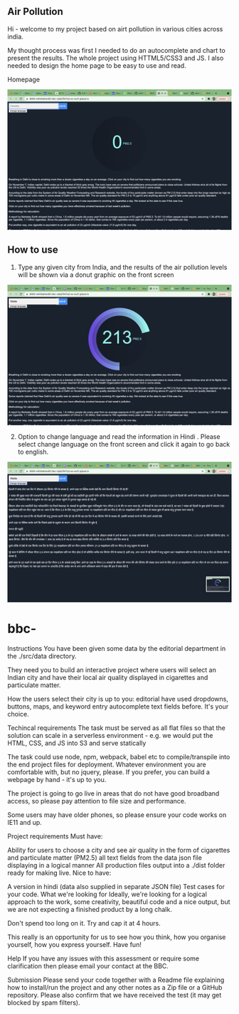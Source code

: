 ## Air Pollution ##

Hi - welcome to my project based on airt pollution in various cities across india.

My thought process was first I needed to do an autocomplete and chart to present the results. The whole project using HTTML5/CSS3 and JS. I also needed to design the home page to be easy to use and read.

Homepage

![homepage](/images/homepage.png)



## How to use ##

1) Type any given city from India, and the results of the air pollution levels will be shown via a donut graphic on the front screen

![city](/images/cityexample.png)

2) Option to change language and read the information in Hindi . Please select change language on the front screen and click it again to go back to english. 

![hindiversion](/images/hindiversion.png)






# bbc-

Instructions
You have been given some data by the editorial department in the ./src/data directory.

They need you to build an interactive project where users will select an Indian city and have their local air quality displayed in cigarettes and particulate matter.

How the users select their city is up to you: editorial have used dropdowns, buttons, maps, and keyword entry autocomplete text fields before. It's your choice.

Techincal requirements
The task must be served as all flat files so that the solution can scale in a serverless environment - e.g. we would put the HTML, CSS, and JS into S3 and serve statically

The task could use node, npm, webpack, babel etc to compile/transpile into the end project files for deployment. Whatever environment you are comfortable with, but no jquery, please. If you prefer, you can build a webpage by hand - it's up to you.

The project is going to go live in areas that do not have good broadband access, so please pay attention to file size and performance.

Some users may have older phones, so please ensure your code works on IE11 and up.

Project requirements
Must have:

Ability for users to choose a city and see air quality in the form of cigarettes and particulate matter (PM2.5)
all text fields from the data json file displaying in a logical manner
All production files output into a ./dist folder ready for making live.
Nice to have:

A version in hindi (data also supplied in separate JSON file)
Test cases for your code.
What we're looking for
Ideally, we're looking for a logical approach to the work, some creativity, beautiful code and a nice output, but we are not expecting a finished product by a long chalk.

Don't spend too long on it. Try and cap it at 4 hours.

This really is an opportunity for us to see how you think, how you organise yourself, how you express yourself. Have fun!

Help
If you have any issues with this assessment or require some clarification then please email your contact at the BBC.

Submission
Please send your code together with a Readme file explaining how to install/run the project and any other notes as a Zip file or a GitHub repository. Please also confirm that we have received the test (it may get blocked by spam filters).

